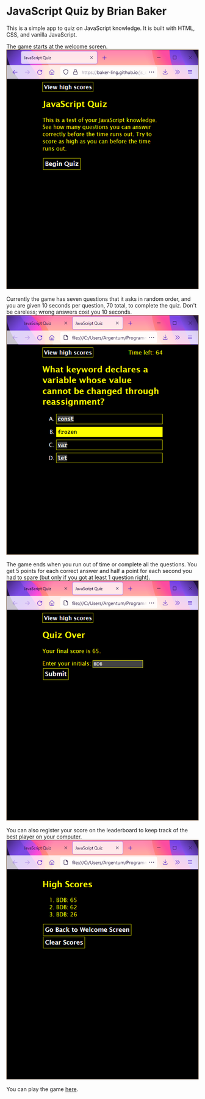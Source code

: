 # JavaScript Quiz by Brian Baker
This is a simple app to quiz on JavaScript knowledge. It is built with HTML, CSS, and vanilla JavaScript.

The game starts at the welcome screen.
![Screenshot of welcome screen](./screenshots/welcome-screen.png)

Currently the game has seven questions that it asks in random order, and you are given 10 seconds per question, 70 total, to complete the quiz. Don't be careless; wrong answers cost you 10 seconds.
![Screenshot of a question screen](./screenshots/question-screen.png)

The game ends when you run out of time or complete all the questions. You get 5 points for each correct answer and half a point for each second you had to spare (but only if you got at least 1 question right).
![Screenshot of game-over screen](./screenshots/game-over.png)

You can also register your score on the leaderboard to keep track of the best player on your computer.
![Sceenshot of high scores](./screenshots/highscores.png)

You can play the game [here](https://baker-ling.github.io/js_quiz/index.html).